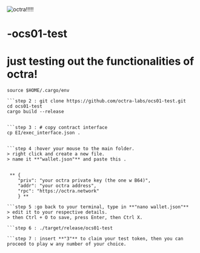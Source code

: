 ![octra!!!!!](https://github.com/user-attachments/assets/2a138e98-cf87-40ed-b64f-902876dc0b17)

# -ocs01-test
# just testing out the functionalities of octra!

```step 1 : curl --proto '=https' --tlsv1.2 -sSf https://sh.rustup.rs | sh
source $HOME/.cargo/env 

```step 2 : git clone https://github.com/octra-labs/ocs01-test.git
cd ocs01-test
cargo build --release


```step 3 : # copy contract interface
cp EI/exec_interface.json .


```step 4 :hover your mouse to the main folder.
> right click and create a new file.
> name it **"wallet.json"** and paste this .


 ** {
    "priv": "your octra private key (the one w B64)",
    "addr": "your octra address",
    "rpc": "https://octra.network"
    } **

```step 5 :go back to your terminal, type in **"nano wallet.json"**
> edit it to your respective details.
> then Ctrl + O to save, press Enter, then Ctrl X.

```step 6 : ./target/release/ocs01-test

```step 7 : insert **"3"** to claim your test token, then you can proceed to play w any number of your choice.


